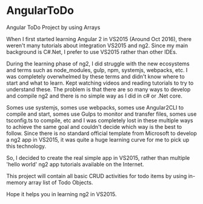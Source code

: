 # AngularToDo
Angular ToDo Project by using Arrays

When I first started learning Angular 2 in VS2015 (Around Oct 2016), there weren't many tutorials about integration VS2015 and ng2.  Since my main background is C#.Net, I prefer to use VS2015 rather than other IDEs.  

During the learning phase of ng2, I did struggle with the new ecosystems and terms such as node_modules, gulp, npm, systemjs, webpacks, etc.  I was completely overwhelmed by these terms and didn't know where to start and what to learn.  Kept watching videos and reading tutorials to try to understand these.  The problem is that there are so many ways to develop and compile ng2 and there is no simple way as I did in c# or .Net core.

Somes use systemjs, somes use webpacks, somes use Angular2CLI to compile and start, somes use Gulps to monitor and transfer files, somes use tsconfig.ts to compile, etc and I was completely lost in these multiple ways to achieve the same goal and couldn't decide which way is the best to follow.  Since there is no standard official template from Microsoft to develop a ng2 app in VS2015, it was quite a huge learning curve for me to pick up this technology.

So, I decided to create the real simple app in VS2015, rather than multiple 'hello world' ng2 app tutorials available on the Internet.

This project will contain all basic CRUD activities for todo items by using in-memory array list of Todo Objects.

Hope it helps you in learning ng2 in VS2015.
